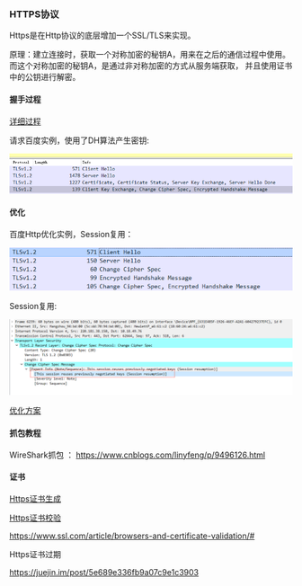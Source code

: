 ### HTTPS协议

Https是在Http协议的底层增加一个SSL/TLS来实现。

原理：建立连接时，获取一个对称加密的秘钥A，用来在之后的通信过程中使用。而这个对称加密的秘钥A，是通过非对称加密的方式从服务端获取，
并且使用证书中的公钥进行解密。

#### 握手过程

[详细过程](Https握手.md)

请求百度实例，使用了DH算法产生密钥:

![](img/tls抓包.png)


#### 优化
百度Http优化实例，Session复用：

![](img/baidu_handshake.png)

Session复用:

![](img/baidu_session复用.png)


[优化方案](Http优化.md)

#### 抓包教程

WireShark抓包 ： https://www.cnblogs.com/linyfeng/p/9496126.html

#### 证书

[Https证书生成](自签名证书生成.md)

[Https证书校验](证书校验过程.md)
 
https://www.ssl.com/article/browsers-and-certificate-validation/#

Https证书过期

https://juejin.im/post/5e689e336fb9a07c9e1c3903
